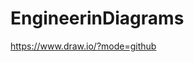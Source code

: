 # EngineerinDiagrams
<a href="https://www.draw.io/?mode=github" target="_blank">https://www.draw.io/?mode=github</a>
